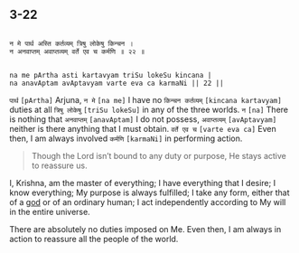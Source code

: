 ## 3-22


```shloka-sa

न मे पार्थ अस्ति कर्तव्यम् त्रिषु लोकेषु किन्चन ।
न अनवाप्तम् अवाप्तव्यम् वर्ते एव च कर्मणि ॥ २२ ॥

```
```shloka-sa-hk

na me pArtha asti kartavyam triSu lokeSu kincana |
na anavAptam avAptavyam varte eva ca karmaNi || 22 ||

```
`पार्थ` `[pArtha]` Arjuna, `न मे` `[na me]` I have no `किन्चन कर्तव्यम्` `[kincana kartavyam]` duties at all `त्रिषु लोकेषु` `[triSu lokeSu]` in any of the three worlds. `न` `[na]` There is nothing that `अनवाप्तम्` `[anavAptam]` I do not possess, `अवाप्तव्यम्` `[avAptavyam]` neither is there anything that I must obtain. `वर्ते एव च` `[varte eva ca]` Even then, I am always involved `कर्मणि` `[karmaNi]` in performing action.


<a name='applnote_57'></a>
> Though the Lord isn’t bound to any duty or purpose, He stays active to reassure us.



I, Krishna, am the master of everything; I have everything that I desire; I know everything; My purpose is always fulfilled; I take any form, either that of a 
[god](gods_and_other_powers)
 or of an ordinary human; I act independently according to My will in the entire universe.

There are absolutely no duties imposed on Me. Even then, I am always in action to reassure all the people of the world.


